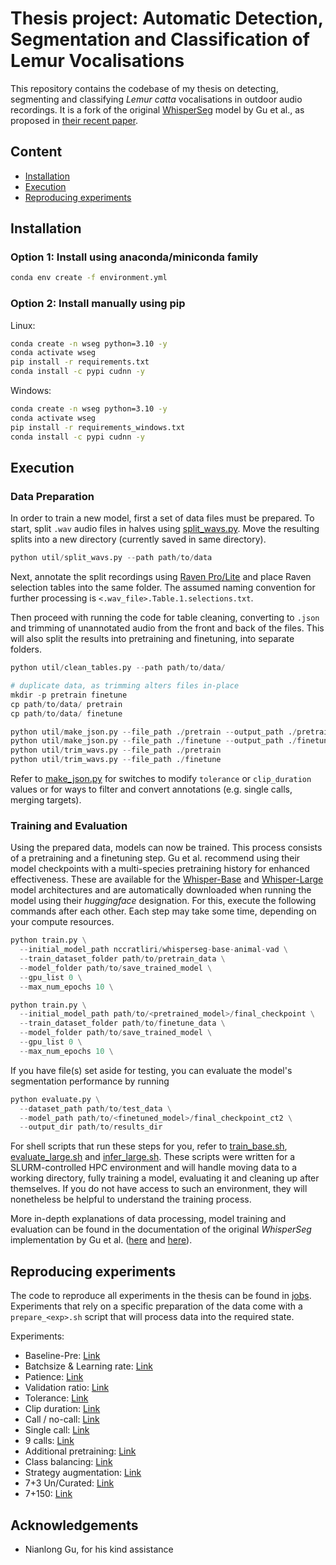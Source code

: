 # Thesis project: Automatic Detection, Segmentation and Classification of Lemur Vocalisations

This repository contains the codebase of my thesis on detecting, segmenting and classifying *Lemur catta* vocalisations in outdoor audio recordings. It is a fork of the original [WhisperSeg](https://github.com/nianlonggu/WhisperSeg) model by Gu et al., as proposed in [their recent paper](https://ieeexplore.ieee.org/document/10447620).

## Content

- [Installation](#installation)
- [Execution](#execution)
- [Reproducing experiments](#reproducing-experiments)

## Installation

### Option 1: Install using anaconda/miniconda family

```bash
conda env create -f environment.yml
```

### Option 2: Install manually using pip

Linux:

```bash
conda create -n wseg python=3.10 -y
conda activate wseg
pip install -r requirements.txt
conda install -c pypi cudnn -y
```

Windows:

```bash
conda create -n wseg python=3.10 -y
conda activate wseg
pip install -r requirements_windows.txt
conda install -c pypi cudnn -y
```

## Execution

### Data Preparation

In order to train a new model, first a set of data files must be prepared. To start, split `.wav` audio files in halves using [split_wavs.py](/util/split_wavs.py). Move the resulting splits into a new directory (currently saved in same directory).

```python
python util/split_wavs.py --path path/to/data
```

Next, annotate the split recordings using [Raven Pro/Lite](https://www.ravensoundsoftware.com/) and place Raven selection tables into the same folder. The assumed naming convention for further processing is `<.wav_file>.Table.1.selections.txt`.

Then proceed with running the code for table cleaning, converting to `.json` and trimming of unannotated audio from the front and back of the files. This will also split the results into pretraining and finetuning, into separate folders.

```python
python util/clean_tables.py --path path/to/data/

# duplicate data, as trimming alters files in-place
mkdir -p pretrain finetune
cp path/to/data/ pretrain
cp path/to/data/ finetune

python util/make_json.py --file_path ./pretrain --output_path ./pretrain
python util/make_json.py --file_path ./finetune --output_path ./finetune
python util/trim_wavs.py --file_path ./pretrain
python util/trim_wavs.py --file_path ./finetune
```

Refer to [make_json.py](/util/make_json.py) for switches to modify `tolerance` or `clip_duration` values or for ways to filter and convert annotations (e.g. single calls, merging targets).

### Training and Evaluation

Using the prepared data, models can now be trained. This process consists of a pretraining and a finetuning step. Gu et al. recommend using their model checkpoints with a multi-species pretraining history for enhanced effectiveness. These are available for the [Whisper-Base](https://huggingface.co/nccratliri/whisperseg-base-animal-vad-ct2) and [Whisper-Large](https://huggingface.co/nccratliri/whisperseg-animal-vad-ct2) model architectures and are automatically downloaded when running the model using their *huggingface* designation. For this, execute the following commands after each other. Each step may take some time, depending on your compute resources.

```python
python train.py \
  --initial_model_path nccratliri/whisperseg-base-animal-vad \
  --train_dataset_folder path/to/pretrain_data \
  --model_folder path/to/save_trained_model \
  --gpu_list 0 \
  --max_num_epochs 10 \

python train.py \
  --initial_model_path path/to/<pretrained_model>/final_checkpoint \
  --train_dataset_folder path/to/finetune_data \
  --model_folder path/to/save_trained_model \
  --gpu_list 0 \
  --max_num_epochs 10 \
```

If you have file(s) set aside for testing, you can evaluate the model's segmentation performance by running

```python
python evaluate.py \
  --dataset_path path/to/test_data \
  --model_path path/to/<finetuned_model>/final_checkpoint_ct2 \
  --output_dir path/to/results_dir
```

For shell scripts that run these steps for you, refer to [train_base.sh](/jobs/train_large.sh), [evaluate_large.sh](jobs/evaluate_large.sh) and [infer_large.sh](/jobs/infer_large.sh). These scripts were written for a SLURM-controlled HPC environment and will handle moving data to a working directory, fully training a model, evaluating it and cleaning up after themselves. If you do not have access to such an environment, they will nonetheless be helpful to understand the training process.

More in-depth explanations of data processing, model training and evaluation can be found in the documentation of the original *WhisperSeg* implementation by Gu et al. ([here](https://github.com/nianlonggu/WhisperSeg?tab=readme-ov-file#model-training-and-evaluation) and [here](https://github.com/nianlonggu/WhisperSeg/tree/master/docs)).

## Reproducing experiments

The code to reproduce all experiments in the thesis can be found in [jobs](/jobs/). Experiments that rely on a specific preparation of the data come with a `prepare_<exp>.sh` script that will process data into the required state.

Experiments:

- Baseline-Pre: [Link](/jobs/experiment_baseline_pre/)
- Batchsize & Learning rate: [Link](/jobs/experiment_bslr/)
- Patience: [Link](/jobs/experiment_patience/)
- Validation ratio: [Link](/jobs/experiment_vratio/)
- Tolerance: [Link](/jobs/experiment_tolerance/)
- Clip duration: [Link](/jobs/experiment_clipd/)
- Call / no-call: [Link](/jobs/experiment_yesno/)
- Single call: [Link](/jobs/experiment_single_call/)
- 9 calls: [Link](/jobs/experiment_9call/)
- Additional pretraining: [Link](/jobs/experiment_pre_parent/)
- Class balancing: [Link](/jobs/experiment_balanced/)
- Strategy augmentation: [Link](/jobs/experiment_single_call_balanced/)
- 7+3 Un/Curated: [Link](/jobs/experiment_augmentation/)
- 7+150: [Link](/jobs/experiment_aug150/)

## Acknowledgements

- Nianlong Gu, for his kind assistance